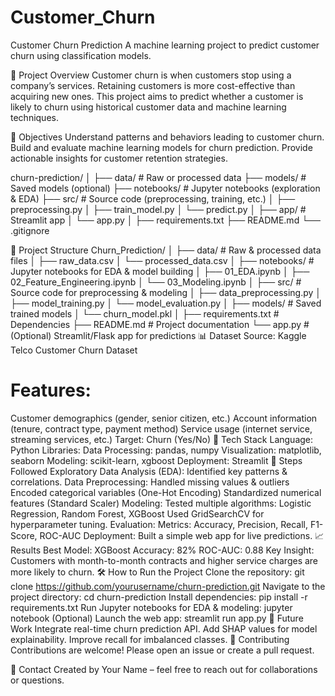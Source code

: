 # Customer_Churn
Customer Churn Prediction
A machine learning project to predict customer churn using classification models.

📌 Project Overview
Customer churn is when customers stop using a company’s services. Retaining customers is more cost-effective than acquiring new ones.
This project aims to predict whether a customer is likely to churn using historical customer data and machine learning techniques.

🎯 Objectives
Understand patterns and behaviors leading to customer churn.
Build and evaluate machine learning models for churn prediction.
Provide actionable insights for customer retention strategies.

churn-prediction/
│
├── data/                  # Raw or processed data
├── models/                # Saved models (optional)
├── notebooks/             # Jupyter notebooks (exploration & EDA)
├── src/                   # Source code (preprocessing, training, etc.)
│   ├── preprocessing.py
│   ├── train_model.py
│   └── predict.py
│
├── app/                   # Streamlit app
│   └── app.py
│
├── requirements.txt
├── README.md
└── .gitignore


📂 Project Structure
Churn_Prediction/
│
├── data/                 # Raw & processed data files
│   ├── raw_data.csv
│   └── processed_data.csv
│
├── notebooks/            # Jupyter notebooks for EDA & model building
│   ├── 01_EDA.ipynb
│   ├── 02_Feature_Engineering.ipynb
│   └── 03_Modeling.ipynb
│
├── src/                  # Source code for preprocessing & modeling
│   ├── data_preprocessing.py
│   ├── model_training.py
│   └── model_evaluation.py
│
├── models/               # Saved trained models
│   └── churn_model.pkl
│
├── requirements.txt      # Dependencies
├── README.md             # Project documentation
└── app.py                # (Optional) Streamlit/Flask app for predictions
📊 Dataset
Source: Kaggle Telco Customer Churn Dataset
# Features:
Customer demographics (gender, senior citizen, etc.)
Account information (tenure, contract type, payment method)
Service usage (internet service, streaming services, etc.)
Target: Churn (Yes/No)
🔧 Tech Stack
Language: Python
Libraries:
Data Processing: pandas, numpy
Visualization: matplotlib, seaborn
Modeling: scikit-learn, xgboost
Deployment: Streamlit 
🚀 Steps Followed
Exploratory Data Analysis (EDA): Identified key patterns & correlations.
Data Preprocessing:
Handled missing values & outliers
Encoded categorical variables (One-Hot Encoding)
Standardized numerical features (Standard Scaler)
Modeling:
Tested multiple algorithms: Logistic Regression, Random Forest, XGBoost
Used GridSearchCV for hyperparameter tuning.
Evaluation:
Metrics: Accuracy, Precision, Recall, F1-Score, ROC-AUC
Deployment: Built a simple web app for live predictions.
📈 Results
Best Model: XGBoost
Accuracy: 82%
ROC-AUC: 0.88
Key Insight: Customers with month-to-month contracts and higher service charges are more likely to churn.
🛠️ How to Run the Project
Clone the repository:
git clone https://github.com/yourusername/churn-prediction.git
Navigate to the project directory:
cd churn-prediction
Install dependencies:
pip install -r requirements.txt
Run Jupyter notebooks for EDA & modeling:
jupyter notebook
(Optional) Launch the web app:
streamlit run app.py
📌 Future Work
Integrate real-time churn prediction API.
Add SHAP values for model explainability.
Improve recall for imbalanced classes.
🤝 Contributing
Contributions are welcome! Please open an issue or create a pull request.

📧 Contact
Created by Your Name – feel free to reach out for collaborations or questions.

